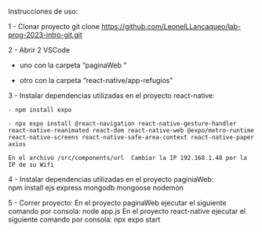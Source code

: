 Instrucciones de uso:

1 - Clonar proyecto
    git clone https://github.com/LeonelLLancaqueo/lab-prog-2023-intro-git.git	

2 - Abrir 2 VSCode 
-  uno con la carpeta “paginaWeb “ 

- otro con la carpeta “react-native/app-refugios”

3 - Instalar dependencias utilizadas en el proyecto react-native:

	- npm install expo

    - npx expo install @react-navigation react-native-gesture-handler react-native-reanimated react-dom react-native-web @expo/metro-runtime react-native-screens react-native-safe-area-context react-native-paper axios

    En el archivo /src/components/url  Cambiar la IP 192.168.1.48 por la IP de su Wifi

4 - Instalar dependencias utilizadas en el proyecto paginiaWeb:    
    npm install ejs express mongodb mongoose nodemon

5 - Correr proyecto:
    En el proyecto paginaWeb ejecutar el siguiente comando por consola: 
        node app.js
    En el proyecto react-native ejecutar el siguiente comando por consola: 
        npx expo start
